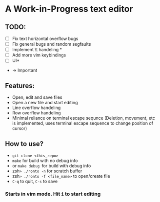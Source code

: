 # A Work-in-Progress text editor

## TODO: 

- [ ] Fix text horizontal overflow bugs
- [ ] Fix general bugs and random segfaults
- [ ] Implement \t handeling *
- [ ] Add more vim keybindings
- [ ] UI*

* -> Important

## Features:

- Open, edit and save files
- Open a new file and start editing
- Line overflow handeling
- Row overflow handeling
- Minimal reliance on terminal escape sequnce (Deletion, movement, etc is implemented, uses terminal escape sequence to change position of cursor)

## How to use? 

- `git clone <this_repo>`
- `make` for build with no debug info
- or `make debug `for  build with debug info
- zsh```> ./ronto -n``` for scratch buffer
- zsh```> ./ronto -f <file_name>``` to open/create file
- `C-q` to quit, `C-s` to save

### Starts in vim mode. Hit `i` to start editing
